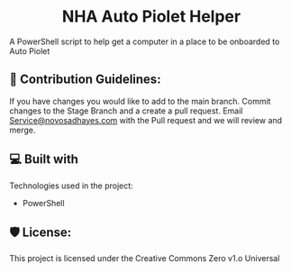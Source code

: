 <h1 align="center" id="title">NHA Auto Piolet Helper</h1>

<p id="description">A PowerShell script to help get a computer in a place to be onboarded to Auto Piolet</p>

<h2>🍰 Contribution Guidelines:</h2>

If you have changes you would like to add to the main branch. Commit changes to the Stage Branch and a create a pull request. Email Service@novosadhayes.com with the Pull request and we will review and merge.

  
  
<h2>💻 Built with</h2>

Technologies used in the project:

*   PowerShell

<h2>🛡️ License:</h2>

This project is licensed under the Creative Commons Zero v1.o Universal
